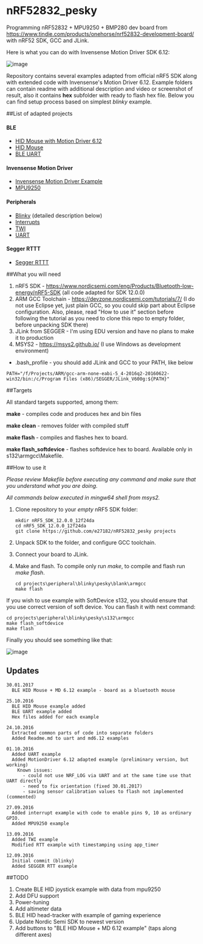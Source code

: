 # nRF52832_pesky
Programming nRF52832 + MPU9250 + BMP280 dev board from https://www.tindie.com/products/onehorse/nrf52832-development-board/ with nRF52 SDK, GCC and JLink.

Here is what you can do with Invensense Motion Driver SDK 6.12:

![image](https://cloud.githubusercontent.com/assets/14309815/19645584/1dd07b20-99fe-11e6-9469-7b863ced2444.gif)

Repository contains several examples adapted from official nRF5 SDK along with extended code with Invensense's Motion Driver 6.12. Example folders can contain readme with additional description and video or screenshot of result, also it contains **hex** subfolder with ready to flash hex file. Below you can find setup process based on simplest *blinky* example.

##List of adapted projects
#### BLE
- [HID Mouse with Motion Driver 6.12](https://github.com/e27182/nRF52832_pesky/tree/master/ble_peripheral/ble_app_hids_mouse_md612)
- [HID Mouse](https://github.com/e27182/nRF52832_pesky/tree/master/ble_peripheral/ble_app_hids_mouse)
- [BLE UART](https://github.com/e27182/nRF52832_pesky/tree/master/ble_peripheral/ble_app_uart)

#### Invensense Motion Driver
- [Invensense Motion Driver Example](https://github.com/e27182/nRF52832_pesky/tree/master/peripheral/md612)
- [MPU9250](https://github.com/e27182/nRF52832_pesky/tree/master/peripheral/mpu9250)

#### Peripherals
- [Blinky](https://github.com/e27182/nRF52832_pesky/tree/master/peripheral/blinky) (detailed description below)
- [Interrupts](https://github.com/e27182/nRF52832_pesky/tree/master/peripheral/pin_change_int)
- [TWI](https://github.com/e27182/nRF52832_pesky/tree/master/peripheral/twi_master_using_app_twi)
- [UART](https://github.com/e27182/nRF52832_pesky/tree/master/peripheral/uart)

#### Segger RTTT
- [Segger RTTT](https://github.com/e27182/nRF52832_pesky/tree/master/segger/rtt)

##What you will need

1. nRF5 SDK - https://www.nordicsemi.com/eng/Products/Bluetooth-low-energy/nRF5-SDK (all code adapted for SDK 12.0.0)
2. ARM GCC Toolchain - https://devzone.nordicsemi.com/tutorials/7/ (I do not use Eclipse yet, just plain GCC, so you could skip part about Eclipse configuration. Also, please, read "How to use it" section before following the tutorial as you need to clone this repo to empty folder, before unpacking SDK there)
3. JLink from SEGGER - I'm using EDU version and have no plans to make it to production
4. MSYS2 - https://msys2.github.io/ (I use Windows as development environment)
  * .bash_profile - you should add JLink and GCC to your PATH, like below

```
PATH="/f/Projects/ARM/gcc-arm-none-eabi-5_4-2016q2-20160622-win32/bin:/c/Program Files (x86)/SEGGER/JLink_V600g:${PATH}"
```

##Targets

All standard targets supported, among them:

**make** - compiles code and produces hex and bin files

**make clean** - removes folder with compiled stuff

**make flash** - compiles and flashes hex to board.

**make flash_softdevice** - flashes softdevice hex to board. Available only in s132\armgcc\Makefile.

##How to use it

*Please review Makefile before executing any command and make sure that you understand what you are doing.*

*All commands below executed in mingw64 shell from msys2.*

1. Clone repository to your *empty* nRF5 SDK folder:

   ```
   mkdir nRF5_SDK_12.0.0_12f24da
   cd nRF5_SDK_12.0.0_12f24da
   git clone https://github.com/e27182/nRF52832_pesky projects
   ```

2. Unpack SDK to the folder, and configure GCC toolchain.
3. Connect your board to JLink.
4. Make and flash. To compile only run *make*, to compile and flash run *make flash*.

   ```
   cd projects\peripheral\blinky\pesky\blank\armgcc
   make flash
   ```

If you wish to use example with SoftDevice s132, you should ensure that you use correct version of soft device. You can flash it with next command:

   ```
   cd projects\peripheral\blinky\pesky\s132\armgcc
   make flash_softdevice
   make flash
   ```

Finally you should see something like that:

![image](https://cloud.githubusercontent.com/assets/14309815/18452651/7c87abb4-7944-11e6-9eff-ac716f8a1380.gif)

## Updates

```
30.01.2017
  BLE HID Mouse + MD 6.12 example - board as a bluetooth mouse
  
25.10.2016
  BLE HID Mouse example added
  BLE UART example added
  Hex files added for each example

24.10.2016
  Extracted common parts of code into separate folders
  Added Readme.md to uart and md6.12 examples

01.10.2016
  Added UART example
  Added MotionDriver 6.12 adapted example (preliminary version, but working)
    Known issues:
      - could not use NRF_LOG via UART and at the same time use that UART directly
      - need to fix orientation (fixed 30.01.2017)
      - saving sensor calibration values to flash not implemented (commented)

27.09.2016
  Added interrupt example with code to enable pins 9, 10 as ordinary GPIO.
  Added MPU9250 example

13.09.2016
  Added TWI example
  Modified RTT example with timestamping using app_timer

12.09.2016
  Initial commit (blinky)
  Added SEGGER RTT example
```

##TODO

1. Create BLE HID joystick example with data from mpu9250
2. Add DFU support
3. Power-tuning
4. Add altimeter data
5. BLE HID head-tracker with example of gaming experience
6. Update Nordic Semi SDK to newest version
7. Add buttons to "BLE HID Mouse + MD 6.12 example" (taps along different axes)
